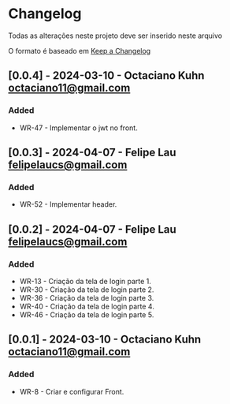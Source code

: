 # Changelog 

Todas as alterações neste projeto deve ser inserido neste arquivo

O formato é baseado em [Keep a Changelog](https://keepachangelog.com/pt-BR/1.0.0/)

## [0.0.4] - 2024-03-10 - Octaciano Kuhn <octaciano11@gmail.com>

### Added

- WR-47 - Implementar o jwt no front.
## [0.0.3] - 2024-04-07 - Felipe Lau <felipelaucs@gmail.com>

### Added

- WR-52 - Implementar header.

## [0.0.2] - 2024-04-07 - Felipe Lau <felipelaucs@gmail.com>

### Added

- WR-13 - Criação da tela de login parte 1.
- WR-30 - Criação da tela de login parte 2.
- WR-36 - Criação da tela de login parte 3.
- WR-40 - Criação da tela de login parte 4.
- WR-46 - Criação da tela de login parte 5.


## [0.0.1] - 2024-03-10 - Octaciano Kuhn <octaciano11@gmail.com>

### Added

- WR-8 - Criar e configurar Front.